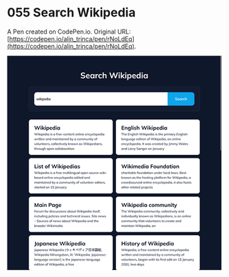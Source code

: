 # 055 Search Wikipedia

A Pen created on CodePen.io. Original URL: [https://codepen.io/alin_trinca/pen/rNoLdEq](https://codepen.io/alin_trinca/pen/rNoLdEq).

![Search Wikipedia Screenshot](search-wikipedia.png)
